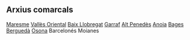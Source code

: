 ## Arxius comarcals
[Maresme](https://xac.gencat.cat/ca/llista_arxius_comarcals/maresme/)
[Vallès Oriental](https://xac.gencat.cat/ca/llista_arxius_comarcals/valles_or/)
[Baix Llobregat](https://xac.gencat.cat/ca/llista_arxius_comarcals/baix_llobregat/)
[Garraf](https://xac.gencat.cat/ca/llista_arxius_comarcals/garraf/)
[Alt Penedès](https://xac.gencat.cat/ca/llista_arxius_comarcals/alt_penedes/)
[Anoia](https://xac.gencat.cat/ca/llista_arxius_comarcals/anoia/)
[Bages](https://xac.gencat.cat/ca/llista_arxius_comarcals/bages/)
[Berguedà](https://xac.gencat.cat/ca/llista_arxius_comarcals/bergueda/)
[Osona](https://xac.gencat.cat/ca/llista_arxius_comarcals/osona/)
Barcelonés
Moianes